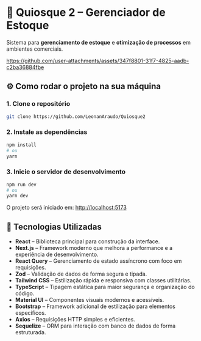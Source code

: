 # 🧾 Quiosque 2 – Gerenciador de Estoque

Sistema para **gerenciamento de estoque** e **otimização de processos** em ambientes comerciais.  


https://github.com/user-attachments/assets/347f8801-31f7-4825-aadb-c2ba36884fbe



## ⚙️ Como rodar o projeto na sua máquina

### 1. Clone o repositório
```bash
git clone https://github.com/LeonanAraudo/Quiosque2
```

### 2. Instale as dependências
```bash
npm install
# ou
yarn
```

### 3. Inicie o servidor de desenvolvimento
```bash
npm run dev
# ou
yarn dev
```

O projeto será iniciado em: [http://localhost:5173](http://localhost:5173)

## 🚀 Tecnologias Utilizadas

- **React** – Biblioteca principal para construção da interface.
- **Next.js** – Framework moderno que melhora a performance e a experiência de desenvolvimento.
- **React Query** – Gerenciamento de estado assíncrono com foco em requisições.
- **Zod** – Validação de dados de forma segura e tipada.
- **Tailwind CSS** – Estilização rápida e responsiva com classes utilitárias.
- **TypeScript** – Tipagem estática para maior segurança e organização do código.
- **Material UI** – Componentes visuais modernos e acessíveis.
- **Bootstrap** – Framework adicional de estilização para elementos específicos.
- **Axios** – Requisições HTTP simples e eficientes.
- **Sequelize** – ORM para interação com banco de dados de forma estruturada.